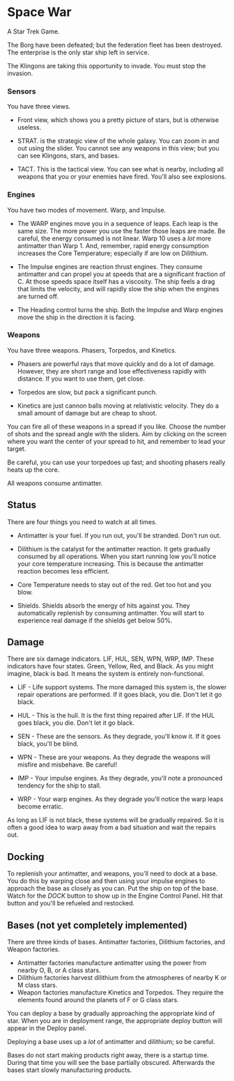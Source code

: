 # Space War

A Star Trek Game.

The Borg have been defeated; but the federation fleet has been destroyed.
The enterprise is the only star ship left in service.  

The Klingons are taking this opportunity to invade.  You must stop
the invasion.

### Sensors
You have three views.  

 * Front view, which shows you a pretty picture
of stars, but is otherwise useless. 

 * STRAT. is the strategic view of the whole galaxy.  You can zoom in and out using the
 slider.  You cannot see any weapons in this view; but you can see Klingons, stars, and bases.
 
 * TACT.  This is the tactical view.  You can see what is nearby, including all weapons that you
 or your enemies have fired.  You'll also see explosions.
 
### Engines
You have two modes of movement.  Warp, and Impulse.

 * The WARP engines move you in a sequence of leaps.  Each leap
 is the same size.  The more power you use the faster those leaps
 are made.  Be careful, the energy consumed is not linear.  Warp 10
 uses a _lot_ more antimatter than Warp 1.  And, remember, rapid energy
 consumption increases the Core Temperature; especially if are low on Dilithium.
 
 * The Impulse engines are reaction thrust engines.  They consume antimatter and
 can propel you at speeds that are a significant fraction of C.  At those speeds
 space itself has a viscosity.  The ship feels a drag that limits the velocity, and will
 rapidly slow the ship when the engines are turned off.  
 
 * The Heading control turns the ship.  Both the Impulse and Warp engines
 move the ship in the direction it is facing.
 
 ### Weapons
You have three weapons.  Phasers, Torpedos, and Kinetics.  
 * Phasers are powerful rays that move quickly and do a lot of damage.
  However, they are short range and lose effectiveness rapidly with distance.
  If you want to use them, get close.
  
 * Torpedos are slow, but pack a significant punch.  
  
 * Kinetics are just cannon balls moving at relativistic velocity.  They do a small amount of damage but are cheap to shoot.
  
You can fire all of these weapons in a spread if you like.
Choose the number of shots and the spread angle with the sliders.
Aim by clicking on the screen where you want the center of your spread to hit, and
remember to lead your target.

Be careful, you can use your torpedoes up fast; and shooting phasers
really heats up the core.
  
All weapons consume antimatter.  
  
## Status
There are four things you need to watch at all times.
  
 * Antimatter is your fuel.  If you run out, you'll be stranded.  Don't run out.

 * Dilithium is the catalyst for the antimatter reaction.  It gets gradually
   consumed by all operations.  When you start running low you'll notice your
   core temperature increasing.  This is because the antimatter reaction becomes less efficient.

 * Core Temperature needs to stay out of the red.  Get too hot and you blow.

 * Shields.  Shields absorb the energy of hits against you.
   They automatically replenish by consuming antimatter.  You will start
   to experience real damage if the shields get below 50%.  
   
## Damage
There are six damage indicators.  LIF, HUL, SEN, WPN, WRP, IMP.
These indicators have four states.  Green, Yellow, Red, and Black.
As you might imagine, black is bad.  It means the system is entirely 
non-functional.
    
 * LIF - Life support systems.  The more damaged this system is, the 
 slower repair operations are performed.  If it goes black, you die.
 Don't let it go black.
 
 * HUL - This is the hull.  It is the first thing repaired after LIF.
 If the HUL goes black, you die.  Don't let it go black.
 
 * SEN - These are the sensors.  As they degrade, you'll know it.
 If it goes black, you'll be blind.
 
 * WPN - These are your weapons.  As they degrade the weapons will
 misfire and misbehave.  Be careful!
 
 * IMP - Your impulse engines.  As they degrade, you'll note a
 pronounced tendency for the ship to stall.
 
 * WRP - Your warp engines.  As they degrade you'll notice the
 warp leaps become erratic.  
 
 As long as LIF is not black, these systems will be gradually repaired.
 So it is often a good idea to warp away from a bad situation and wait
 the repairs out.
 
 ## Docking
 To replenish your antimatter, and weapons, you'll need to dock at a base.
 You do this by warping close and then using your impulse engines to approach
 the base as closely as you can.  Put the ship on top of the base.  Watch for the 
 _DOCK_ button to show up in the Engine Control Panel.  Hit that button
 and you'll be refueled and restocked.
 
 ## Bases (not yet completely implemented)
 There are three kinds of bases.  Antimatter factories, Dilithium factories, and Weapon factories.
  * Antimatter factories manufacture antimatter using the power from nearby O, B, or A
  class stars. 
  * Dilithium factories harvest dilithium from the atmospheres of nearby K or M class stars.
  * Weapon factories manufacture Kinetics and Torpedos.  They require the elements found 
  around the planets of F or G class stars. 
  
  You can deploy a base by gradually approaching the appropriate kind of star.  When you
  are in deployment range, the appropriate deploy button will appear in the Deploy panel.   
  
  Deploying a base uses up a _lot_ of antimatter and dilithium; so be careful.
  
  Bases do not start making products right away, there is a startup time.  During that time you
  will see the base partially obscured.  Afterwards the bases start slowly manufacturing products. 
   
 
